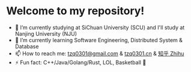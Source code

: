 # Welcome to my repository!

- 🔭 I’m currently studying at SiChuan University (SCU) and I'll study at Nanjing University (NJU)
- 🌱 I’m currently learning Software Engineering, Distributed System & Database
- 📫 How to reach me: tzq0301@gmail.com & [tzq0301.cn](https://tzq0301.cn) & [知乎 Zhihu](https://www.zhihu.com/people/tong-zhao-qi-52)
- ⚡ Fun fact: C++/Java/Golang/Rust, LOL, Basketball 🏀
